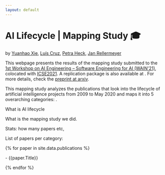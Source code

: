 ```yaml
---
layout: default
---
```


# AI Lifecycle | Mapping Study 🎓
by [Yuanhao Xie], [Luís Cruz], [Petra Heck], [Jan Rellermeyer]

This webpage presents the results of the mapping study submitted to the [1st Workshop on AI Engineering – Software Engineering for AI (WAIN'21)], colocated with [ICSE2021]. A replication package is also available at <PLACEHOLDER FOR DOI.ORG>. For more details, check the [preprint at arxiv]().
  
This mapping study analyzes the publications that look into the lifecycle of artificial intelligence projects from 2009 to May 2020 and maps it into 5 overarching categories: .

What is AI lifecycle

What is the mapping study we did.

Stats: how many papers etc,

List of papers per category:

{% for paper in site.data.publications %}
<p> - {{paper.Title}}</p>
{% endfor %}


[Delft University of Technology]: https://www.tudelft.nl
[MSc in Computer Science – Software Technology]: https://www.tudelft.nl/onderwijs/opleidingen/masters/cs/msc-computer-science/

[1st Workshop on AI Engineering – Software Engineering for AI (WAIN'21)]: https://conf.researchr.org/home/icse-2021/wain-2021
[ICSE2021]: https://conf.researchr.org/home/icse-2021

[Yuanhao Xie]: https://repository.tudelft.nl/islandora/search/author%3A%22Xie%2C%20Yuanhao%22
[Luís Cruz]: https://luiscruz.github.io/
[Petra Heck]: https://fontysblogt.nl/author/petraheck/
[Jan Rellermeyer]: https://www.tudelft.nl/ewi/over-de-faculteit/afdelingen/software-technology/distributed-systems/people/jan-rellermeyer/

